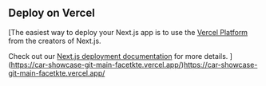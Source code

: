 ## Deploy on Vercel

[The easiest way to deploy your Next.js app is to use the [Vercel Platform](https://vercel.com/new?utm_medium=default-template&filter=next.js&utm_source=create-next-app&utm_campaign=create-next-app-readme) from the creators of Next.js.

Check out our [Next.js deployment documentation](https://nextjs.org/docs/deployment) for more details.
](https://car-showcase-git-main-facetkte.vercel.app/)https://car-showcase-git-main-facetkte.vercel.app/
